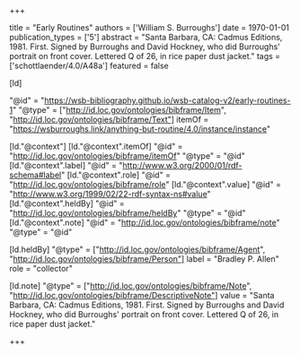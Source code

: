 +++

title = "Early Routines"
authors = ['William S. Burroughs']
date = 1970-01-01
publication_types = ['5']
abstract = "Santa Barbara, CA: Cadmus Editions, 1981. First. Signed by Burroughs and David Hockney, who did Burroughs' portrait on front cover. Lettered Q of 26, in rice paper dust jacket."
tags = ['schottlaender/4.0/A48a']
featured = false

[ld]

"@id" = "https://wsb-bibliography.github.io/wsb-catalog-v2/early-routines-1"
"@type" = ["http://id.loc.gov/ontologies/bibframe/Item", "http://id.loc.gov/ontologies/bibframe/Text"]
itemOf = "https://wsburroughs.link/anything-but-routine/4.0/instance/instance"

[ld."@context"]
    [ld."@context".itemOf]
    "@id" = "http://id.loc.gov/ontologies/bibframe/itemOf"
    "@type" = "@id"
    [ld."@context".label]
    "@id" = "http://www.w3.org/2000/01/rdf-schema#label"
    [ld."@context".role]
    "@id" = "http://id.loc.gov/ontologies/bibframe/role"
    [ld."@context".value]
    "@id" = "http://www.w3.org/1999/02/22-rdf-syntax-ns#value"
    [ld."@context".heldBy]
    "@id" = "http://id.loc.gov/ontologies/bibframe/heldBy"
    "@type" = "@id"
    [ld."@context".note]
    "@id" = "http://id.loc.gov/ontologies/bibframe/note"
    "@type" = "@id"

[ld.heldBy]
"@type" = ["http://id.loc.gov/ontologies/bibframe/Agent", "http://id.loc.gov/ontologies/bibframe/Person"]
label = "Bradley P. Allen"
role = "collector"

[ld.note]
"@type" = ["http://id.loc.gov/ontologies/bibframe/Note", "http://id.loc.gov/ontologies/bibframe/DescriptiveNote"]
value = "Santa Barbara, CA: Cadmus Editions, 1981. First. Signed by Burroughs and David Hockney, who did Burroughs' portrait on front cover. Lettered Q of 26, in rice paper dust jacket."

+++
